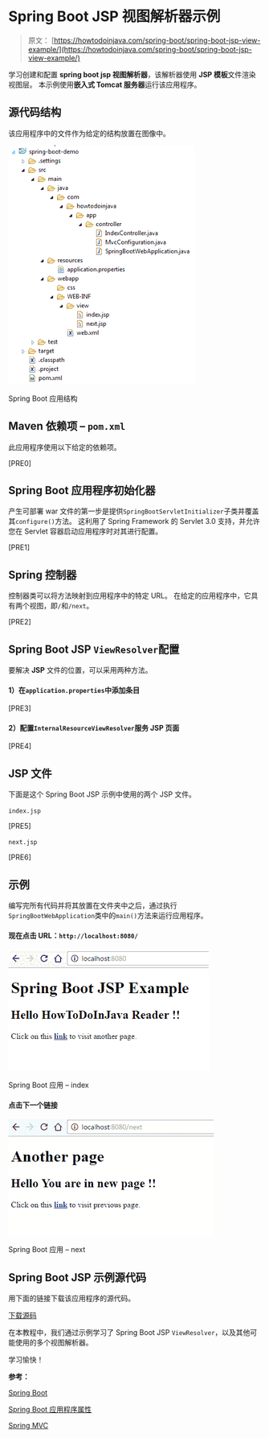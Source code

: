 # Spring Boot JSP 视图解析器示例

> 原文： [https://howtodoinjava.com/spring-boot/spring-boot-jsp-view-example/](https://howtodoinjava.com/spring-boot/spring-boot-jsp-view-example/)

学习创建和配置 **spring boot jsp 视图解析器**，该解析器使用 **JSP 模板**文件渲染视图层。 本示例使用**嵌入式 Tomcat 服务器**运行该应用程序。

## 源代码结构

该应用程序中的文件作为给定的结构放置在图像中。

![Spring Boot Application Structure](img/c0b40e75740c199d4657533fbd1f0c07.jpg)

Spring Boot 应用结构

## Maven 依赖项 – `pom.xml`

此应用程序使用以下给定的依赖项。

[PRE0]

## Spring Boot 应用程序初始化器

产生可部署 war 文件的第一步是提供`SpringBootServletInitializer`子类并覆盖其`configure()`方法。 这利用了 Spring Framework 的 Servlet 3.0 支持，并允许您在 Servlet 容器启动应用程序时对其进行配置。

[PRE1]

## Spring 控制器

控制器类可以将方法映射到应用程序中的特定 URL。 在给定的应用程序中，它具有两个视图，即`/`和`/next`。

[PRE2]

## Spring Boot JSP `ViewResolver`配置

要解决 **JSP** 文件的位置，可以采用两种方法。

#### 1）在`application.properties`中添加条目

[PRE3]

#### 2）配置`InternalResourceViewResolver`服务 JSP 页面

[PRE4]

## JSP 文件

下面是这个 Spring Boot JSP 示例中使​​用的两个 JSP 文件。

`index.jsp`

[PRE5]

`next.jsp`

[PRE6]

## 示例

编写完所有代码并将其放置在文件夹中之后，通过执行`SpringBootWebApplication`类中的`main()`方法来运行应用程序。

#### 现在点击 URL：`http://localhost:8080/`

![Spring Boot Application - index](img/0c750f803b51e5df4ea32bc2666811fc.jpg)

Spring Boot 应用 – index

#### 点击下一个链接

![Spring Boot Application - next](img/eb0af9c6d32bf9f39a3c3657b3bc101f.jpg)

Spring Boot 应用 – next

## Spring Boot JSP 示例源代码

用下面的链接下载该应用程序的源代码。

[下载源码](//howtodoinjava.com/wp-content/downloads/spring-boot-demo-jsp-example.zip)

在本教程中，我们通过示例学习了 Spring Boot JSP `ViewResolver`，以及其他可能使用的多个视图解析器。

学习愉快！

**参考：**

[Spring Boot](https://projects.spring.io/spring-boot/)

[Spring Boot 应用程序属性](https://docs.spring.io/spring-boot/docs/current/reference/html/common-application-properties.html)

[Spring MVC](https://docs.spring.io/spring/docs/current/spring-framework-reference/html/mvc.html#mvc-default-servlet-handler)